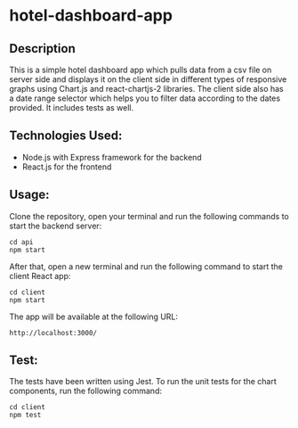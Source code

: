 # hotel-dashboard-app

## Description

This is a simple hotel dashboard app which pulls data from a csv file on server side and displays it on the client side in different types of responsive graphs using Chart.js and react-chartjs-2 libraries. The client side also has a date range selector which helps you to filter data according to the dates provided. It includes tests as well.

## Technologies Used:

- Node.js with Express framework for the backend
- React.js for the frontend

## Usage:

Clone the repository, open your terminal and run the following commands to start the backend server:

```
cd api
npm start
```

After that, open a new terminal and run the following command to start the client React app:
```
cd client
npm start
```
The app will be available at the following URL:
```
http://localhost:3000/
```

## Test:

The tests have been written using Jest. To run the unit tests for the chart components, run the following command:
```
cd client
npm test
```
